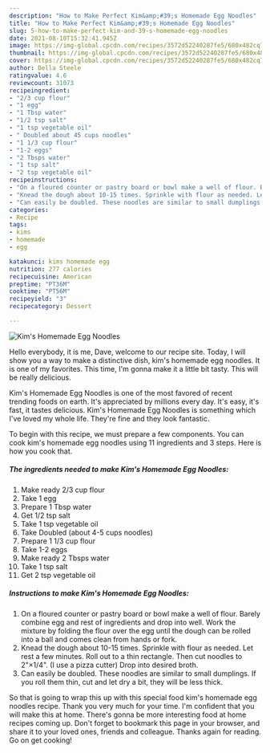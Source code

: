 ```yaml
---
description: "How to Make Perfect Kim&amp;#39;s Homemade Egg Noodles"
title: "How to Make Perfect Kim&amp;#39;s Homemade Egg Noodles"
slug: 5-how-to-make-perfect-kim-and-39-s-homemade-egg-noodles
date: 2021-08-10T15:32:41.945Z
image: https://img-global.cpcdn.com/recipes/3572d52240287fe5/680x482cq70/kims-homemade-egg-noodles-recipe-main-photo.jpg
thumbnail: https://img-global.cpcdn.com/recipes/3572d52240287fe5/680x482cq70/kims-homemade-egg-noodles-recipe-main-photo.jpg
cover: https://img-global.cpcdn.com/recipes/3572d52240287fe5/680x482cq70/kims-homemade-egg-noodles-recipe-main-photo.jpg
author: Della Steele
ratingvalue: 4.6
reviewcount: 31073
recipeingredient:
- "2/3 cup flour"
- "1 egg"
- "1 Tbsp water"
- "1/2 tsp salt"
- "1 tsp vegetable oil"
- " Doubled about 45 cups noodles"
- "1 1/3 cup flour"
- "1-2 eggs"
- "2 Tbsps water"
- "1 tsp salt"
- "2 tsp vegetable oil"
recipeinstructions:
- "On a floured counter or pastry board or bowl make a well of flour. Barely combine egg and rest of ingredients and drop into well. Work the mixture by folding the flour over the egg until the dough can be rolled into a ball and comes clean from hands or fork."
- "Knead the dough about 10-15 times. Sprinkle with flour as needed. Let rest a few minutes. Roll out to a thin rectangle. Then cut noodles to 2&#34;×1/4&#34;. (I use a pizza cutter) Drop into desired broth."
- "Can easily be doubled. These noodles are similar to small dumplings. If you roll them thin, cut and let dry a bit, they will be less thick."
categories:
- Recipe
tags:
- kims
- homemade
- egg

katakunci: kims homemade egg 
nutrition: 277 calories
recipecuisine: American
preptime: "PT36M"
cooktime: "PT56M"
recipeyield: "3"
recipecategory: Dessert

---
```



![Kim&#39;s Homemade Egg Noodles](https://img-global.cpcdn.com/recipes/3572d52240287fe5/680x482cq70/kims-homemade-egg-noodles-recipe-main-photo.jpg)

Hello everybody, it is me, Dave, welcome to our recipe site. Today, I will show you a way to make a distinctive dish, kim&#39;s homemade egg noodles. It is one of my favorites. This time, I'm gonna make it a little bit tasty. This will be really delicious.

Kim&#39;s Homemade Egg Noodles is one of the most favored of recent trending foods on earth. It's appreciated by millions every day. It's easy, it's fast, it tastes delicious. Kim&#39;s Homemade Egg Noodles is something which I've loved my whole life. They're fine and they look fantastic.




To begin with this recipe, we must prepare a few components. You can cook kim&#39;s homemade egg noodles using 11 ingredients and 3 steps. Here is how you cook that.

<!--inarticleads1-->

##### The ingredients needed to make Kim&#39;s Homemade Egg Noodles:

1. Make ready 2/3 cup flour
1. Take 1 egg
1. Prepare 1 Tbsp water
1. Get 1/2 tsp salt
1. Take 1 tsp vegetable oil
1. Take  Doubled (about 4-5 cups noodles)
1. Prepare 1 1/3 cup flour
1. Take 1-2 eggs
1. Make ready 2 Tbsps water
1. Take 1 tsp salt
1. Get 2 tsp vegetable oil




<!--inarticleads2-->

##### Instructions to make Kim&#39;s Homemade Egg Noodles:

1. On a floured counter or pastry board or bowl make a well of flour. Barely combine egg and rest of ingredients and drop into well. Work the mixture by folding the flour over the egg until the dough can be rolled into a ball and comes clean from hands or fork.
1. Knead the dough about 10-15 times. Sprinkle with flour as needed. Let rest a few minutes. Roll out to a thin rectangle. Then cut noodles to 2&#34;×1/4&#34;. (I use a pizza cutter) Drop into desired broth.
1. Can easily be doubled. These noodles are similar to small dumplings. If you roll them thin, cut and let dry a bit, they will be less thick.




So that is going to wrap this up with this special food kim&#39;s homemade egg noodles recipe. Thank you very much for your time. I'm confident that you will make this at home. There's gonna be more interesting food at home recipes coming up. Don't forget to bookmark this page in your browser, and share it to your loved ones, friends and colleague. Thanks again for reading. Go on get cooking!
